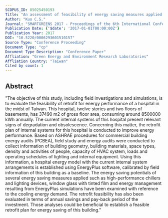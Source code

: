 ```yaml
---
SCOPUS_ID: 85025450193
Title: "An assessment of feasibility of energy saving measures applied for a hospital"
Author: "Kuo C.S."
Journal: "SMARTGREENS 2017 - Proceedings of the 6th International Conference on Smart Cities and Green ICT Systems"
Publication Date: {'$date': '2017-01-01T00:00:00Z'}
Publication Year: 2017
DOI: "10.5220/0006293601510157"
Source Type: "Conference Proceeding"
Document Type: "cp"
Document Type Description: "Conference Paper"
Affliation: "Green Energy and Environment Research Laboratories"
Affliation Country: "Taiwan"
Cited by count: 1
---
```


## Abstract
"The objective of this study, including field investigations and simulations, is to evaluate the feasibility of retrofit for energy performance of a hospital in the midst of Taiwan. This hospital, twelve stories and two floors of basements, has 37490 m2 of gross floor area, consuming around 8500000 kWh annually. The current internal systems of this hospital present relevant signs of degradation and obsolescence. Concerning this matter, the retrofit plan of internal systems for this hospital is conducted to improve energy performance. Based on ASHRAE procedures for commercial building energy audits (PCBEA), field study and energy audits were conducted to collect information of building geometry, building materials, space types, density and activities of people, capacity of HVAC system, loads and operating schedules of lighting and internal equipment. Using this information, a hospital energy model with the current internal system arrangements is established using EnergyPlus software, calibrated by field information of this building as a baseline. The energy saving potentials of several energy saving measures applied such as high-performance chillers and lighting devices, window glass with tinted film and energy management resulting from EnergyPlus simulations have been examined with reference to the cooling energy demand. The retrofit feasibility has also been evaluated in terms of annual savings and pay-back period of the investment. Those analyses could be beneficial to establish a feasible retrofit plan for energy saving of this building."
